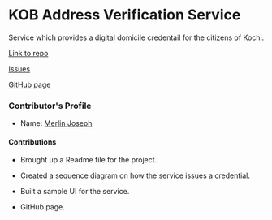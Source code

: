# KOB Address Verification Service

Service which provides a digital domicile credentail for the citizens of Kochi.​

[Link to repo](https://github.com/hyperledgerkochi/KOB-address-verification)

[Issues](https://github.com/hyperledgerkochi/KOB-address-verification/issues)

<a href="https://hyperledgerkochi.github.io/KOB-address-verification" target="_blank">GitHub page</a>

### Contributor's Profile

 - Name: [Merlin Joseph](https://github.com/merjos369)

#### Contributions

* Brought up a Readme file for the project.​

* Created a sequence diagram on how the service issues a credential.​

* Built a sample UI for the service.​

* GitHub page.